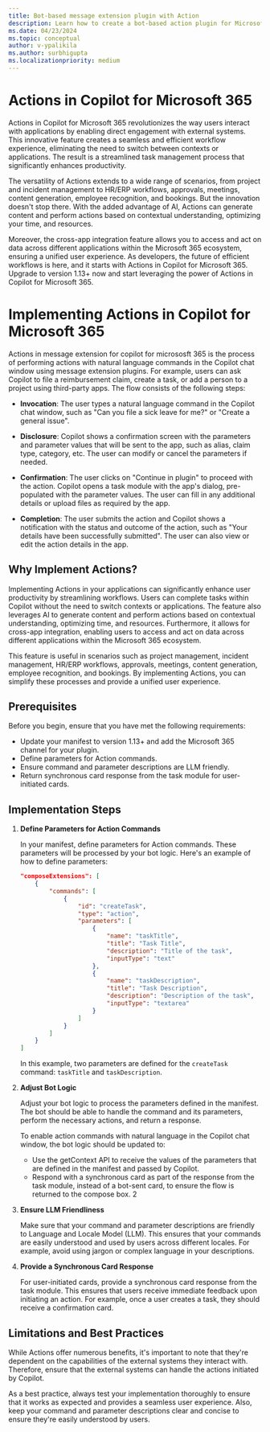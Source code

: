```yaml
---
title: Bot-based message extension plugin with Action
description: Learn how to create a bot-based action plugin for Microsoft Teams messaging extensions.
ms.date: 04/23/2024
ms.topic: conceptual
author: v-ypalikila
ms.author: surbhigupta
ms.localizationpriority: medium
---
```


# Actions in Copilot for Microsoft 365

Actions in Copilot for Microsoft 365 revolutionizes the way users interact with applications by enabling direct engagement with external systems. This innovative feature creates a seamless and efficient workflow experience, eliminating the need to switch between contexts or applications. The result is a streamlined task management process that significantly enhances productivity.

The versatility of  Actions extends to a wide range of scenarios, from project and incident management to HR/ERP workflows, approvals, meetings, content generation, employee recognition, and bookings. But the innovation doesn't stop there. With the added advantage of AI,  Actions can generate content and perform actions based on contextual understanding, optimizing your time, and resources. 

Moreover, the cross-app integration feature allows you to access and act on data across different applications within the Microsoft 365 ecosystem, ensuring a unified user experience.  As developers, the future of efficient workflows is here, and it starts with  Actions in Copilot for Microsoft 365. Upgrade to version 1.13+ now and start leveraging the power of  Actions in Copilot for Microsoft 365.

# Implementing Actions in Copilot for Microsoft 365

Actions in message extension for copilot for micrososft 365 is the process of performing actions with natural language commands in the Copilot chat window using message extension plugins. For example, users can ask Copilot to file a reimbursement claim, create a task, or add a person to a project using third-party apps. The flow consists of the following steps:

* **Invocation**: The user types a natural language command in the Copilot chat window, such as "Can you file a sick leave for me?" or "Create a general issue".

* **Disclosure**: Copilot shows a confirmation screen with the parameters and parameter values that will be sent to the app, such as alias, claim type, category, etc. The user can modify or cancel the parameters if needed.

* **Confirmation**: The user clicks on "Continue in plugin" to proceed with the action. Copilot opens a task module with the app's dialog, pre-populated with the parameter values. The user can fill in any additional details or upload files as required by the app.

* **Completion**: The user submits the action and Copilot shows a notification with the status and outcome of the action, such as "Your details have been successfully submitted". The user can also view or edit the action details in the app.

## Why Implement  Actions?

Implementing  Actions in your applications can significantly enhance user productivity by streamlining workflows. Users can complete tasks within Copilot without the need to switch contexts or applications. The feature also leverages AI to generate content and perform actions based on contextual understanding, optimizing time, and resources. Furthermore, it allows for cross-app integration, enabling users to access and act on data across different applications within the Microsoft 365 ecosystem.

This feature is useful in scenarios such as project management, incident management, HR/ERP workflows, approvals, meetings, content generation, employee recognition, and bookings. By implementing  Actions, you can simplify these processes and provide a unified user experience.

## Prerequisites

Before you begin, ensure that you have met the following requirements:

* Update your manifest to version 1.13+ and add the Microsoft 365 channel for your plugin.
* Define parameters for Action commands.
* Ensure command and parameter descriptions are LLM friendly.
* Return synchronous card response from the task module for user-initiated cards.

## Implementation Steps

1. **Define Parameters for Action Commands**

   In your manifest, define parameters for Action commands. These parameters will be processed by your bot logic. Here's an example of how to define parameters:

   ```json
   "composeExtensions": [
       {
           "commands": [
               {
                   "id": "createTask",
                   "type": "action",
                   "parameters": [
                       {
                           "name": "taskTitle",
                           "title": "Task Title",
                           "description": "Title of the task",
                           "inputType": "text"
                       },
                       {
                           "name": "taskDescription",
                           "title": "Task Description",
                           "description": "Description of the task",
                           "inputType": "textarea"
                       }
                   ]
               }
           ]
       }
   ]
   ```

   In this example, two parameters are defined for the `createTask` command: `taskTitle` and `taskDescription`.

2. **Adjust Bot Logic**

   Adjust your bot logic to process the parameters defined in the manifest. The bot should be able to handle the command and its parameters, perform the necessary actions, and return a response. 


   To enable action commands with natural language in the Copilot chat window, the bot logic should be updated to:

   * Use the getContext API to receive the values of the parameters that are defined in the manifest and passed by Copilot. 
   * Respond with a synchronous card as part of the response from the task module, instead of a bot-sent card, to ensure the flow is returned to the compose box. 2

3. **Ensure LLM Friendliness**

   Make sure that your command and parameter descriptions are friendly to Language and Locale Model (LLM). This ensures that your commands are easily understood and used by users across different locales. For example, avoid using jargon or complex language in your descriptions.

4. **Provide a Synchronous Card Response**

   For user-initiated cards, provide a synchronous card response from the task module. This ensures that users receive immediate feedback upon initiating an action. For example, once a user creates a task, they should receive a confirmation card.

## Limitations and Best Practices

While  Actions offer numerous benefits, it's important to note that they're dependent on the capabilities of the external systems they interact with. Therefore, ensure that the external systems can handle the actions initiated by Copilot.

As a best practice, always test your implementation thoroughly to ensure that it works as expected and provides a seamless user experience. Also, keep your command and parameter descriptions clear and concise to ensure they're easily understood by users.